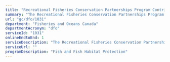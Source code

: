 ```yaml
---
title: "Recreational Fisheries Conservation Partnerships Program Contribution Agreements"
summary: "The Recreational Fisheries Conservation Partnerships Program Contribution Agreements service from Fisheries and Oceans Canada is available end-to-end online, according to the GC Service Inventory."
url: "gc/dfo/1031"
department: "Fisheries and Oceans Canada"
departmentAcronym: "dfo"
serviceId: "1031"
onlineEndtoEnd: 1
serviceDescription: "The Recreational Fisheries Conservation Partnerships Program is a six-year, $55 million contribution program.  The program funds projects undertaken by recreational fishing and angling groups, as well as conservation organizations, that restore, rebuild or rehabilitate compromised and/or threatened recreational fisheries habitat."
serviceUrl: ""
programDescription: "Fish and Fish Habitat Protection"
---
```

